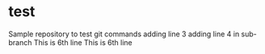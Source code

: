 # test
Sample repository to test git commands
adding line 3
adding line 4 in sub-branch
This is 6th line
This is 6th line